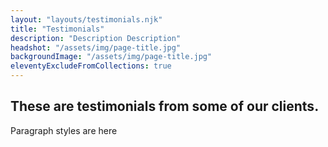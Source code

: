 ```yaml
---
layout: "layouts/testimonials.njk"
title: "Testimonials"
description: "Description Description"
headshot: "/assets/img/page-title.jpg"
backgroundImage: "/assets/img/page-title.jpg"
eleventyExcludeFromCollections: true
---
```


## These are testimonials from some of our clients.

Paragraph styles are here
